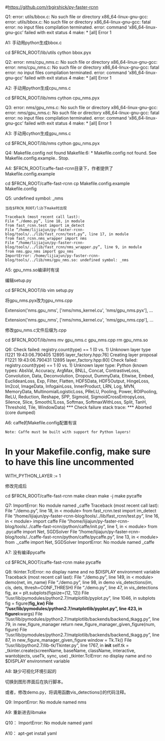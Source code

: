 #https://github.com/rbgirshick/py-faster-rcnn

Q1: error: utils/bbox.c: No such file or directory
    x86_64-linux-gnu-gcc: error: utils/bbox.c: No such file or directory
    x86_64-linux-gnu-gcc: fatal error: no input files
    compilation terminated.
    error: command ‘x86_64-linux-gnu-gcc’ failed with exit status 4
    make: * [all] Error 1

A1: 手动用python生成bbox.c

cd $FRCN_ROOT/lib/utils
cython bbox.pyx


Q2: error: nms/cpu_nms.c: No such file or directory
    x86_64-linux-gnu-gcc: error: nms/cpu_nms.c: No such file or directory
    x86_64-linux-gnu-gcc: fatal error: no input files
    compilation terminated.
    error: command ‘x86_64-linux-gnu-gcc’ failed with exit status 4
    make: * [all] Error 1

A2: 手动用python生成cpu_nms.c

cd $FRCN_ROOT/lib/nms
cython cpu_nms.pyx



Q3: error: nms/gpu_nms.c: No such file or directory
    x86_64-linux-gnu-gcc: error: nms/gpu_nms.c: No such file or directory
    x86_64-linux-gnu-gcc: fatal error: no input files
    compilation terminated.
    error: command ‘x86_64-linux-gnu-gcc’ failed with exit status 4
    make: * [all] Error 1

A3: 手动用cython生成gpu_nms.c

cd $FRCN_ROOT/lib/nms
cython gpu_nms.pyx



Q4: Makefile.config not found
    Makefile:6: * Makefile.config not found. See Makefile.config.example.. Stop.

A4: $FRCN_ROOT/caffe-fast-rcnn目录下，作者提供了Makefile.config.example

cd $FRCN_ROOT/caffe-fast-rcnn
cp Makefile.config.example Makefile.config



Q5: undefined symbol: _nms

    当在$FRCN_ROOT/lib下make时出现 

    Traceback (most recent call last):
    File “./demo.py”, line 18, in module
    from fast_rcnn.test import im_detect
    File “/home/lijiajun/py-faster-rcnn-blog/tools/../lib/fast_rcnn/test.py”, line 17, in module
    from fast_rcnn.nms_wrapper import nms
    File “/home/lijiajun/py-faster-rcnn-blog/tools/../lib/fast_rcnn/nms_wrapper.py”, line 9, in module
    from nms.gpu_nms import gpu_nms
    ImportError: /home/lijiajun/py-faster-rcnn-blog/tools/../lib/nms/gpu_nms.so: undefined symbol: _nms

A5: gpu_nms.so编译时有误

编辑setup.py

cd $FRCN_ROOT/lib
vim setup.py



将gpu_nms.pyx改为gpu_nms.cpp

Extension('nms.gpu_nms',
['nms/nms_kernel.cu', 'nms/gpu_nms.pyx'],
...



Extension('nms.gpu_nms',
['nms/nms_kernel.cu', 'nms/gpu_nms.cpp'],
...



修改gpu_nms.c文件后缀为.cpp

cd $FRCN_ROOT/lib/nms
mv gpu_nms.c gpu_nms.cpp
rm gpu_nms.so



Q6: Check failed: registry.count(type) == 1 (0 vs. 1) Unknown layer type
    I1221 19:43:06.790405 12895 layer_factory.hpp:76] Creating layer proposal
    F1221 19:43:06.790431 12895 layer_factory.hpp:80] Check failed: registry.count(type) == 1 (0 vs. 1) Unknown layer type: Python (known types: AbsVal, Accuracy, ArgMax, BNLL, Concat, ContrastiveLoss, Convolution, Data, Deconvolution, Dropout, DummyData, Eltwise, Embed, EuclideanLoss, Exp, Filter, Flatten, HDF5Data, HDF5Output, HingeLoss, Im2col, ImageData, InfogainLoss, InnerProduct, LRN, Log, MVN, MemoryData, MultinomialLogisticLoss, PReLU, Pooling, Power, ROIPooling, ReLU, Reduction, Reshape, SPP, Sigmoid, SigmoidCrossEntropyLoss, Silence, Slice, SmoothL1Loss, Softmax, SoftmaxWithLoss, Split, TanH, Threshold, Tile, WindowData)
    *** Check failure stack trace: ***
    Aborted (core dumped)

A6: caffe的Makefile.config配置有误

    Note: Caffe must be built with support for Python layers!

# In your Makefile.config, make sure to have this line uncommented
WITH_PYTHON_LAYER := 1



修改完成后

cd $FRCN_ROOT/caffe-fast-rcnn
make clean
make -j
make pycaffe



Q7: ImportError: No module named _caffe
    Traceback (most recent call last):
    File “./demo.py”, line 18, in < module>
    from fast_rcnn.test import im_detect
    File “/home/lijiajun/py-faster-rcnn-blog/tools/../lib/fast_rcnn/test.py”, line 16, in < module>
    import caffe
    File “/home/lijiajun/py-faster-rcnn-blog/tools/../caffe-fast-rcnn/python/caffe/init.py”, line 1, in < module>
    from .pycaffe import Net, SGDSolver
    File “/home/lijiajun/py-faster-rcnn-blog/tools/../caffe-fast-rcnn/python/caffe/pycaffe.py”, line 13, in < module>
    from ._caffe import Net, SGDSolver
    ImportError: No module named _caffe

A7: 没有编译pycaffe

cd $FRCN_ROOT/caffe-fast-rcnn
make pycaffe



Q8: tkinter.TclError: no display name and no $DISPLAY environment variable
    Traceback (most recent call last):
    File “./demo.py”, line 149, in < module>
    demo(net, im_name)
    File “./demo.py”, line 98, in demo
    vis_detections(im, cls, dets, thresh=CONF_THRESH)
    File “./demo.py”, line 47, in vis_detections
    fig, ax = plt.subplots(figsize=(12, 12))
    File “/usr/lib/pymodules/python2.7/matplotlib/pyplot.py”, line 1046, in subplots
    fig = figure(**fig_kw)
    File “/usr/lib/pymodules/python2.7/matplotlib/pyplot.py”, line 423, in figure**kwargs)
    File “/usr/lib/pymodules/python2.7/matplotlib/backends/backend_tkagg.py”, line 79, in new_figure_manager
    return new_figure_manager_given_figure(num, figure)
    File “/usr/lib/pymodules/python2.7/matplotlib/backends/backend_tkagg.py”, line 87, in new_figure_manager_given_figure
    window = Tk.Tk()
    File “/usr/lib/python2.7/lib-tk/Tkinter.py”, line 1767, in __init__
    self.tk = _tkinter.create(screenName, baseName, className, interactive, wantobjects, useTk, sync, use)
    _tkinter.TclError: no display name and no $DISPLAY environment variable

A8: 缺少可视化环境引起的

切换到图形界面后在执行脚本。

或者，修改demo.py，将调用函数vis_detections()的代码注释。

Q9: ImportError: No module named nms

A9: 重新进去libmake

Q10： ImportError: No module named yaml

A10： apt-get install yaml
